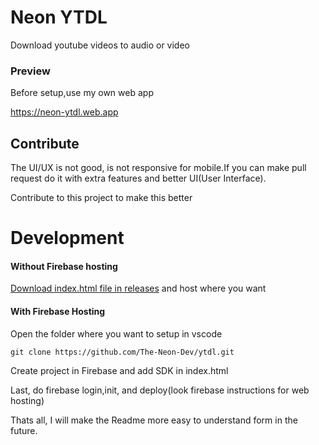 # Neon YTDL

Download youtube videos to audio or video

### Preview

Before setup,use my own web app
 
<a href="https://neon-ytdl.web.app">https://neon-ytdl.web.app</a>

## Contribute

The UI/UX is not good, is not responsive for mobile.If you can make pull request do it with extra features and better UI(User Interface).

Contribute to this project to make this better

# Development

#### Without Firebase hosting
 
<a href="https://github.com/The-Neon-Dev/ytdl/releases/tag/index"> Download index.html file in releases</a> and host where you want

#### With Firebase Hosting

Open the folder where you want to setup in vscode
```
git clone https://github.com/The-Neon-Dev/ytdl.git
```
Create project in Firebase and add SDK in index.html

Last, do firebase login,init, and deploy(look firebase instructions for web hosting)

Thats all,
I will make the Readme more easy to understand form in the future.
